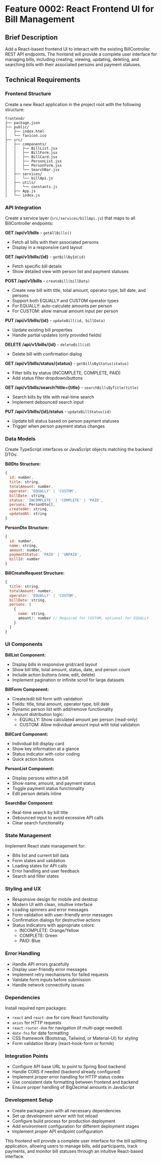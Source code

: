 # Feature 0002: React Frontend UI for Bill Management

## Brief Description
Add a React-based frontend UI to interact with the existing BillController REST API endpoints. The frontend will provide a complete user interface for managing bills, including creating, viewing, updating, deleting, and searching bills with their associated persons and payment statuses.

## Technical Requirements

### Frontend Structure
Create a new React application in the project root with the following structure:
```
frontend/
├── package.json
├── public/
│   ├── index.html
│   └── favicon.ico
├── src/
│   ├── components/
│   │   ├── BillList.jsx
│   │   ├── BillForm.jsx
│   │   ├── BillCard.jsx
│   │   ├── PersonList.jsx
│   │   ├── PersonForm.jsx
│   │   └── SearchBar.jsx
│   ├── services/
│   │   └── billApi.js
│   ├── utils/
│   │   └── constants.js
│   ├── App.js
│   └── index.js
```

### API Integration
Create a service layer (`src/services/billApi.js`) that maps to all BillController endpoints:

**GET /api/v1/bills** - `getAllBills()`
- Fetch all bills with their associated persons
- Display in a responsive card layout

**GET /api/v1/bills/{id}** - `getBillById(id)`
- Fetch specific bill details
- Show detailed view with person list and payment statuses

**POST /api/v1/bills** - `createBill(billData)`
- Create new bill with title, total amount, operator type, bill date, and persons
- Support both EQUALLY and CUSTOM operator types
- For EQUALLY: auto-calculate amounts per person
- For CUSTOM: allow manual amount input per person

**PUT /api/v1/bills/{id}** - `updateBill(id, billData)`
- Update existing bill properties
- Handle partial updates (only provided fields)

**DELETE /api/v1/bills/{id}** - `deleteBill(id)`
- Delete bill with confirmation dialog

**GET /api/v1/bills/status/{status}** - `getBillsByStatus(status)`
- Filter bills by status (INCOMPLETE, COMPLETE, PAID)
- Add status filter dropdown/buttons

**GET /api/v1/bills/search?title={title}** - `searchBillsByTitle(title)`
- Search bills by title with real-time search
- Implement debounced search input

**PUT /api/v1/bills/{id}/status** - `updateBillStatus(id)`
- Update bill status based on person payment statuses
- Trigger when person payment status changes

### Data Models
Create TypeScript interfaces or JavaScript objects matching the backend DTOs:

**BillDto Structure:**
```javascript
{
  id: number,
  title: string,
  totalAmount: number,
  operator: 'EQUALLY' | 'CUSTOM',
  billDate: string,
  status: 'INCOMPLETE' | 'COMPLETE' | 'PAID',
  persons: PersonDto[],
  createdAt: string,
  updatedAt: string
}
```

**PersonDto Structure:**
```javascript
{
  id: number,
  name: string,
  amount: number,
  paymentStatus: 'PAID' | 'UNPAID',
  billId: number
}
```

**BillCreateRequest Structure:**
```javascript
{
  title: string,
  totalAmount: number,
  operator: 'EQUALLY' | 'CUSTOM',
  billDate: string,
  persons: [
    {
      name: string,
      amount?: number // Required for CUSTOM, optional for EQUALLY
    }
  ]
}
```

### UI Components

**BillList Component:**
- Display bills in responsive grid/card layout
- Show bill title, total amount, status, date, and person count
- Include action buttons (view, edit, delete)
- Implement pagination or infinite scroll for large datasets

**BillForm Component:**
- Create/edit bill form with validation
- Fields: title, total amount, operator type, bill date
- Dynamic person list with add/remove functionality
- Amount distribution logic:
  - EQUALLY: Show calculated amount per person (read-only)
  - CUSTOM: Allow individual amount input with total validation

**BillCard Component:**
- Individual bill display card
- Show key information at a glance
- Status indicator with color coding
- Quick action buttons

**PersonList Component:**
- Display persons within a bill
- Show name, amount, and payment status
- Toggle payment status functionality
- Edit person details inline

**SearchBar Component:**
- Real-time search by bill title
- Debounced input to avoid excessive API calls
- Clear search functionality

### State Management
Implement React state management for:
- Bills list and current bill data
- Form states and validation
- Loading states for API calls
- Error handling and user feedback
- Search and filter states

### Styling and UX
- Responsive design for mobile and desktop
- Modern UI with clean, intuitive interface
- Loading spinners and error messages
- Form validation with user-friendly error messages
- Confirmation dialogs for destructive actions
- Status indicators with appropriate colors:
  - INCOMPLETE: Orange/Yellow
  - COMPLETE: Green
  - PAID: Blue

### Error Handling
- Handle API errors gracefully
- Display user-friendly error messages
- Implement retry mechanisms for failed requests
- Validate form inputs before submission
- Handle network connectivity issues

### Dependencies
Install required npm packages:
- `react` and `react-dom` for core React functionality
- `axios` for HTTP requests
- `react-router-dom` for navigation (if multi-page needed)
- `date-fns` for date formatting
- CSS framework (Bootstrap, Tailwind, or Material-UI) for styling
- Form validation library (react-hook-form or formik)

### Integration Points
- Configure API base URL to point to Spring Boot backend
- Handle CORS if needed (backend already configured)
- Implement proper error handling for HTTP status codes
- Use consistent date formatting between frontend and backend
- Ensure proper handling of BigDecimal amounts in JavaScript

### Development Setup
- Create package.json with all necessary dependencies
- Set up development server with hot reload
- Configure build process for production deployment
- Add environment configuration for different deployment stages
- Implement proper API endpoint configuration

This frontend will provide a complete user interface for the bill splitting application, allowing users to manage bills, add participants, track payments, and monitor bill statuses through an intuitive React-based interface.
